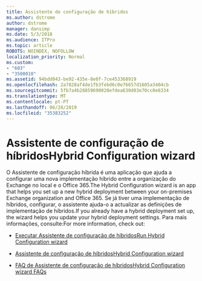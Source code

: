 ```yaml
---
title: Assistente de configuração de híbridos
ms.author: dstrome
author: dstrome
manager: dansimp
ms.date: 5/3/2018
ms.audience: ITPro
ms.topic: article
ROBOTS: NOINDEX, NOFOLLOW
localization_priority: Normal
ms.custom:
- "603"
- "3500010"
ms.assetid: 94bdd043-be92-435e-8e0f-7ce453368919
ms.openlocfilehash: 2a7828af4de1fb3febd6c0e76657d1605a3404cb
ms.sourcegitcommit: 5fb7a4b28859690020efdea630d03e70cc0e6334
ms.translationtype: MT
ms.contentlocale: pt-PT
ms.lasthandoff: 06/28/2019
ms.locfileid: "35383252"
---
```

# <a name="hybrid-configuration-wizard"></a><span data-ttu-id="31f8b-102">Assistente de configuração de híbridos</span><span class="sxs-lookup"><span data-stu-id="31f8b-102">Hybrid Configuration wizard</span></span>

<span data-ttu-id="31f8b-103">O Assistente de configuração híbrida é uma aplicação que ajuda a configurar uma nova implementação híbrido entre a organização do Exchange no local e o Office 365.</span><span class="sxs-lookup"><span data-stu-id="31f8b-103">The Hybrid Configuration wizard is an app that helps you set up a new hybrid deployment between your on-premises Exchange organization and Office 365.</span></span> <span data-ttu-id="31f8b-104">Se já tiver uma implementação de híbridos, configurar, o assistente ajuda-o a actualizar as definições de implementação de híbridos.</span><span class="sxs-lookup"><span data-stu-id="31f8b-104">If you already have a hybrid deployment set up, the wizard helps you update your hybrid deployment settings.</span></span> <span data-ttu-id="31f8b-105">Para mais informações, consulte:</span><span class="sxs-lookup"><span data-stu-id="31f8b-105">For more information, check out:</span></span>
  
- [<span data-ttu-id="31f8b-106">Executar Assistente de configuração de híbridos</span><span class="sxs-lookup"><span data-stu-id="31f8b-106">Run Hybrid Configuration wizard</span></span>](https://technet.microsoft.com/library/mt595788%28v=exchg.150%29.aspx)

- [<span data-ttu-id="31f8b-107">Assistente de configuração de híbridos</span><span class="sxs-lookup"><span data-stu-id="31f8b-107">Hybrid Configuration wizard</span></span>](https://technet.microsoft.com/library/hh529921%28v=exchg.150%29.aspx)

- [<span data-ttu-id="31f8b-108">FAQ de Assistente de configuração de híbridos</span><span class="sxs-lookup"><span data-stu-id="31f8b-108">Hybrid Configuration wizard FAQs</span></span>](https://technet.microsoft.com/library/mt488940%28v=exchg.150%29.aspx)
